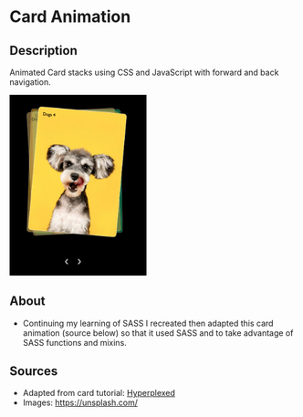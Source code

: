 # Card Animation

## Description

Animated Card stacks using CSS and JavaScript with forward and back navigation.

<img src="images/cards.png" width="240">

## About

- Continuing my learning of SASS I recreated then adapted this card animation (source below) so that it used SASS and to take advantage of SASS functions and mixins.

## Sources

- Adapted from card tutorial: <a href="https://www.youtube.com/watch?v=6TYkDy54q4E">
  Hyperplexed
  </a>
- Images: <a href="https://unsplash.com/">https://unsplash.com/</a>

